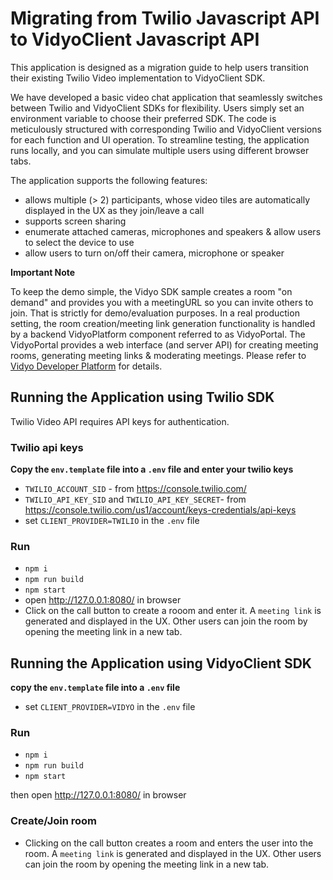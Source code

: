 # Migrating from Twilio Javascript API to VidyoClient Javascript API
This application is designed as a migration guide to help users transition their existing Twilio Video implementation to VidyoClient SDK.

We have developed a basic video chat application that seamlessly switches between Twilio and VidyoClient SDKs for flexibility. Users simply set an environment variable to choose their preferred SDK. The code is meticulously structured with corresponding Twilio and VidyoClient versions for each function and UI operation. To streamline testing, the application runs locally, and you can simulate multiple users using different browser tabs.

The application supports the following features:
* allows multiple  (> 2) participants, whose video tiles are automatically displayed in the UX as they join/leave a call
* supports screen sharing
* enumerate attached cameras, microphones and speakers & allow users to select the device to use
* allow users to turn on/off their camera, microphone or speaker

<strong>Important Note</strong>

To keep the demo simple, the Vidyo SDK sample creates a room "on demand" and provides you with a meetingURL so you can invite others to join. That is strictly for demo/evaluation purposes. In a real production setting, the room creation/meeting link generation functionality is handled by a backend VidyoPlatform component referred to as VidyoPortal. The VidyoPortal provides a web interface (and server API) for  creating meeting rooms, generating meeting links & moderating meetings. Please refer to [Vidyo Developer Platform](https://www.vidyo.com/develop-video-app-platform) for details.

## Running the Application using Twilio SDK

Twilio Video API requires  API keys for authentication.
 
### Twilio api keys
<strong>Copy the `env.template` file into a `.env` file and enter your twilio keys</strong>
 
* `TWILIO_ACCOUNT_SID` - from https://console.twilio.com/
* `TWILIO_API_KEY_SID` and `TWILIO_API_KEY_SECRET`- from https://console.twilio.com/us1/account/keys-credentials/api-keys
* set `CLIENT_PROVIDER=TWILIO` in the `.env` file

### Run
* `npm i`
* `npm run build`
* `npm start`
* open http://127.0.0.1:8080/ in browser
* Click on the call button to create a rooom and enter it. A `meeting link` is generated and displayed in the UX. Other users can join the room by opening the meeting link in a new tab.

## Running the Application using VidyoClient SDK
<strong>copy the `env.template` file into a `.env` file </strong>

* set `CLIENT_PROVIDER=VIDYO` in the `.env` file

### Run
* `npm i`
* `npm run build`
* `npm start`

then open http://127.0.0.1:8080/ in browser

### Create/Join room 
* Clicking on the call button creates a room and enters the user into the room. A `meeting link` is generated and displayed in the UX. Other users can join the room by opening the meeting link in a new tab.



